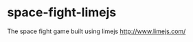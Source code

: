 space-fight-limejs
==================

The space fight game built using limejs http://www.limejs.com/